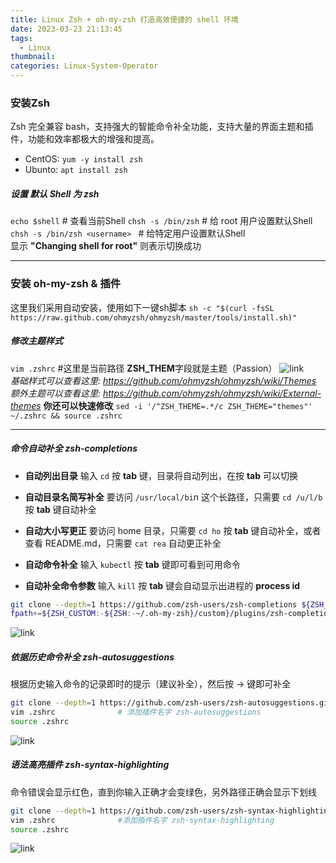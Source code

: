```yaml
---
title: Linux Zsh + oh-my-zsh 打造高效便捷的 shell 环境
date: 2023-03-23 21:13:45
tags:
  - Linux
thumbnail: 
categories: Linux-System-Operator
---
```

### 安装Zsh
Zsh 完全兼容 bash，支持强大的智能命令补全功能，支持大量的界面主题和插件，功能和效率都极大的增强和提高。
* CentOS: `yum -y install zsh`
* Ubunto: `apt install zsh`  
##### 设置 默认 Shell 为 zsh
`echo $shell`                   # 查看当前Shell
`chsh -s /bin/zsh`              # 给 root 用户设置默认Shell
`chsh -s /bin/zsh <username> `  # 给特定用户设置默认Shell  
显示 **"Changing shell for root"** 则表示切换成功

---

### 安装 oh-my-zsh & 插件
这里我们采用自动安装，使用如下一键sh脚本
`sh -c "$(curl -fsSL https://raw.github.com/ohmyzsh/ohmyzsh/master/tools/install.sh)"`
##### 修改主题样式
`vim .zshrc`                     #这里是当前路径
**ZSH_THEM**字段就是主题（Passion）
![link](https://cdn.jsdelivr.net/gh/lipaysamart/Blog-pic/20230323212915.png)  
*基础样式可以查看这里: https://github.com/ohmyzsh/ohmyzsh/wiki/Themes* 
*额外主题可以查看这里: https://github.com/ohmyzsh/ohmyzsh/wiki/External-themes*
**你还可以快速修改** `sed -i '/^ZSH_THEME=.*/c ZSH_THEME="themes"' ~/.zshrc && source .zshrc`

---

##### 命令自动补全 zsh-completions
* **自动列出目录**
输入 `cd` 按 **tab** 键，目录将自动列出，在按 **tab** 可以切换

* **自动目录名简写补全**
要访问 `/usr/local/bi`n 这个长路径，只需要 `cd /u/l/b` 按 **tab** 键自动补全

* **自动大小写更正**
要访问 home 目录，只需要 `cd ho` 按 **tab** 键自动补全，或者查看 README.md，只需要 `cat rea` 自动更正补全

* **自动命令补全**
输入 `kubectl` 按 **tab** 键即可看到可用命令

* **自动补全命令参数**
输入 `kill` 按 **tab** 键会自动显示出进程的 **process id**  

```sh
git clone --depth=1 https://github.com/zsh-users/zsh-completions ${ZSH_CUSTOM:-${ZSH:-~/.oh-my-zsh}/custom}/plugins/zsh-completions
fpath+=${ZSH_CUSTOM:-${ZSH:-~/.oh-my-zsh}/custom}/plugins/zsh-completions/src 
```
![link](https://cdn.jsdelivr.net/gh/lipaysamart/Blog-pic/20230323223023.png)  
##### 依据历史命令补全 zsh-autosuggestions
根据历史输入命令的记录即时的提示（建议补全），然后按 → 键即可补全

```sh
git clone --depth=1 https://github.com/zsh-users/zsh-autosuggestions.git ${ZSH_CUSTOM:-${ZSH:-~/.oh-my-zsh}/custom}/plugins/zsh-autosuggestions
vim .zshrc              # 添加插件名字 zsh-autosuggestions
source .zshrc
```
![link](https://cdn.jsdelivr.net/gh/lipaysamart/Blog-pic/20230323222329.png)

##### 语法高亮插件 zsh-syntax-highlighting
命令错误会显示红色，直到你输入正确才会变绿色，另外路径正确会显示下划线
```sh
git clone --depth=1 https://github.com/zsh-users/zsh-syntax-highlighting.git ${ZSH_CUSTOM:-~/.oh-my-zsh/custom}/plugins/zsh-syntax-highlighting
vim .zshrc              #添加插件名字 zsh-syntax-highlighting
source .zshrc
```
![link](https://cdn.jsdelivr.net/gh/lipaysamart/Blog-pic/20230323222218.png)




